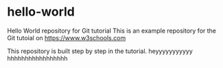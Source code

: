 # hello-world
Hello World repository for Git tutorial
This is an example repository for the Git tutoial on https://www.w3schools.com

This repository is built step by step in the tutorial.
heyyyyyyyyyyy
hhhhhhhhhhhhhhhhh
